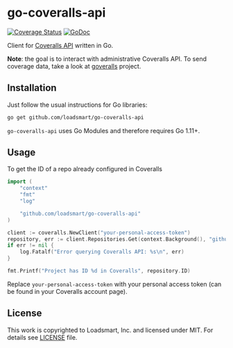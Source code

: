# go-coveralls-api

[![Coverage Status](https://coveralls.io/repos/github/loadsmart/go-coveralls-api/badge.svg?branch=master)](https://coveralls.io/github/loadsmart/go-coveralls-api?branch=master)
[![GoDoc](https://godoc.org/github.com/loadsmart/go-coveralls-api?status.svg)](https://godoc.org/github.com/loadsmart/go-coveralls-api)

Client for [Coveralls API][] written in Go.

**Note**: the goal is to interact with administrative Coveralls API. To send coverage data, take a look at [goveralls][] project.

## Installation

Just follow the usual instructions for Go libraries:

```bash
go get github.com/loadsmart/go-coveralls-api
```

`go-coveralls-api` uses Go Modules and therefore requires Go 1.11+.

## Usage

To get the ID of a repo already configured in Coveralls

```go
import (
    "context"
    "fmt"
    "log"

    "github.com/loadsmart/go-coveralls-api"
)

client := coveralls.NewClient("your-personal-access-token")
repository, err := client.Repositories.Get(context.Background(), "github", "user/repository")
if err != nil {
    log.Fatalf("Error querying Coveralls API: %s\n", err)
}

fmt.Printf("Project has ID %d in Coveralls", repository.ID)
```

Replace `your-personal-access-token` with your personal access token (can be found in your Coveralls account page).

## License

This work is copyrighted to Loadsmart, Inc. and licensed under MIT. For details see [LICENSE][] file.

[Coveralls API]: https://docs.coveralls.io/api-introduction
[goveralls]: https://github.com/mattn/goveralls
[LICENSE]: ./LICENSE
